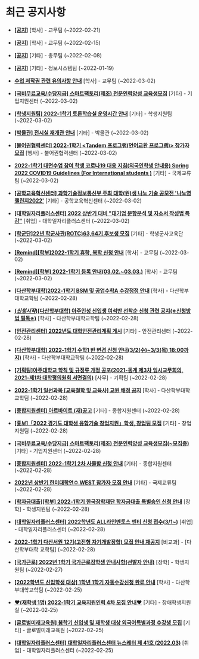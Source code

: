 # 최근 공지사항

* **[[공지]](http://ajou.ac.kr/kr/ajou/notice.do?mode=view&amp;articleNo=181060&amp;article.offset=0&amp;articleLimit=30)**
 [학사] - 교무팀 (~2022-02-21)

* **[[공지]](http://ajou.ac.kr/kr/ajou/notice.do?mode=view&amp;articleNo=180874&amp;article.offset=0&amp;articleLimit=30)**
 [학사] - 교무팀 (~2022-02-15)

* **[[공지]](http://ajou.ac.kr/kr/ajou/notice.do?mode=view&amp;articleNo=180493&amp;article.offset=0&amp;articleLimit=30)**
 [기타] - 총무팀 (~2022-02-08)

* **[[공지]](http://ajou.ac.kr/kr/ajou/notice.do?mode=view&amp;articleNo=179802&amp;article.offset=0&amp;articleLimit=30)**
 [기타] - 정보시스템팀 (~2022-01-19)

* **[수업 저작권 관련 유의사항 안내](http://ajou.ac.kr/kr/ajou/notice.do?mode=view&amp;articleNo=181464&amp;article.offset=0&amp;articleLimit=30)**
 [학사] - 교무팀 (~2022-03-02)

* **[[국비무료교육/수당지급] 스마트팩토리(제조) 전문인력양성 교육생모집](http://ajou.ac.kr/kr/ajou/notice.do?mode=view&amp;articleNo=181462&amp;article.offset=0&amp;articleLimit=30)**
 [기타] - 기업지원센터 (~2022-03-02)

* **[[학생지원팀] 2022-1학기 토론학습실 운영시간 안내](http://ajou.ac.kr/kr/ajou/notice.do?mode=view&amp;articleNo=181461&amp;article.offset=0&amp;articleLimit=30)**
 [기타] - 학생지원팀 (~2022-03-02)

* **[[박물관] 전시실 재개관 안내](http://ajou.ac.kr/kr/ajou/notice.do?mode=view&amp;articleNo=181457&amp;article.offset=0&amp;articleLimit=30)**
 [기타] - 박물관 (~2022-03-02)

* **[[불어권협력센터] 2022-1학기 &lt;Tandem 프로그램(언어교환 프로그램)&gt; 참가자 모집](http://ajou.ac.kr/kr/ajou/notice.do?mode=view&amp;articleNo=181451&amp;article.offset=0&amp;articleLimit=30)**
 [행사] - 불어권협력센터 (~2022-03-02)

* **[2022-1학기 대면수업 참여 학생 코로나19 대응 지침(외국인학생 안내용) Spring 2022 COVID19 Guidelines (For International students )](http://ajou.ac.kr/kr/ajou/notice.do?mode=view&amp;articleNo=181443&amp;article.offset=0&amp;articleLimit=30)**
 [기타] - 국제교류팀 (~2022-03-02)

* **[[공학교육혁신센터] 과학기술정보통신부 주최 대학(원)생 나노 기술 공모전 &#x27;나노영챌린지2022&#x27;](http://ajou.ac.kr/kr/ajou/notice.do?mode=view&amp;articleNo=181417&amp;article.offset=0&amp;articleLimit=30)**
 [기타] - 공학교육혁신센터 (~2022-03-02)

* **[[대학일자리플러스센터] 2022 상반기 대비 &quot;대기업 문항분석 및 자소서 작성법 특강&quot;](http://ajou.ac.kr/kr/ajou/notice.do?mode=view&amp;articleNo=181416&amp;article.offset=0&amp;articleLimit=30)**
 [취업] - 대학일자리플러스센터 (~2022-03-02)

* **[[학군단]22년 학군사관(ROTC)63,64기 후보생 모집](http://ajou.ac.kr/kr/ajou/notice.do?mode=view&amp;articleNo=181414&amp;article.offset=0&amp;articleLimit=30)**
 [기타] - 학생군사교육단 (~2022-03-02)

* **[[Remind][학부]2022-1학기 휴학, 복학 신청 안내](http://ajou.ac.kr/kr/ajou/notice.do?mode=view&amp;articleNo=181412&amp;article.offset=0&amp;articleLimit=30)**
 [학사] - 교무팀 (~2022-03-02)

* **[[Remind][학부] 2022-1학기 등록 안내(03.02.~03.03.)](http://ajou.ac.kr/kr/ajou/notice.do?mode=view&amp;articleNo=181411&amp;article.offset=0&amp;articleLimit=30)**
 [학사] - 교무팀 (~2022-03-02)

* **[[다산학부대학]2022-1학기 BSM 및 공업수학A 수강정정 안내](http://ajou.ac.kr/kr/ajou/notice.do?mode=view&amp;articleNo=181400&amp;article.offset=0&amp;articleLimit=30)**
 [학사] - 다산학부대학교학팀 (~2022-02-28)

* **[(*신청시작*)[다산학부대학] 아주인성 신입생 여석반 선착순 신청 관련 공지(※신청방법 필독※)](http://ajou.ac.kr/kr/ajou/notice.do?mode=view&amp;articleNo=181397&amp;article.offset=0&amp;articleLimit=30)**
 [학사] - 다산학부대학교학팀 (~2022-02-28)

* **[[안전관리센터] 2022년도 대학안전관리계획 게시](http://ajou.ac.kr/kr/ajou/notice.do?mode=view&amp;articleNo=181396&amp;article.offset=0&amp;articleLimit=30)**
 [기타] - 안전관리센터 (~2022-02-28)

* **[[다산학부대학] 2022-1학기 수학1 반 변경 신청 안내(3/2(수)~3/3(목) 18:00까지)](http://ajou.ac.kr/kr/ajou/notice.do?mode=view&amp;articleNo=181391&amp;article.offset=0&amp;articleLimit=30)**
 [학사] - 다산학부대학교학팀 (~2022-02-28)

* **[[기획팀]아주대학교 학칙 및 규정류 개정 공포(2021-동계 제3차 임시교무회의, 2021-제1차 대학평의원회 서면결의)](http://ajou.ac.kr/kr/ajou/notice.do?mode=view&amp;articleNo=181390&amp;article.offset=0&amp;articleLimit=30)**
 [사무] - 기획팀 (~2022-02-28)

* **[2022-1학기 일선과목 [교육철학 및 교육사] 교원 배정 공지](http://ajou.ac.kr/kr/ajou/notice.do?mode=view&amp;articleNo=181388&amp;article.offset=0&amp;articleLimit=30)**
 [학사] - 다산학부대학교학팀 (~2022-02-28)

* **[[종합지원센터] 아르바이트 (재)공고](http://ajou.ac.kr/kr/ajou/notice.do?mode=view&amp;articleNo=181383&amp;article.offset=0&amp;articleLimit=30)**
 [기타] - 종합지원센터 (~2022-02-28)

* **[[홍보]「2022 경기도 대학생 융합기술 창업지원」학생, 창업팀 모집](http://ajou.ac.kr/kr/ajou/notice.do?mode=view&amp;articleNo=181382&amp;article.offset=0&amp;articleLimit=30)**
 [기타] - 창업지원팀 (~2022-02-28)

* **[[국비무료교육/수당지급] 스마트팩토리(제조) 전문인력양성 교육생모집(~모집중)](http://ajou.ac.kr/kr/ajou/notice.do?mode=view&amp;articleNo=181379&amp;article.offset=0&amp;articleLimit=30)**
 [기타] - 기업지원센터 (~2022-02-28)

* **[[종합지원센터] 2022-1학기 2차 사물함 신청 안내](http://ajou.ac.kr/kr/ajou/notice.do?mode=view&amp;articleNo=181378&amp;article.offset=0&amp;articleLimit=30)**
 [기타] - 종합지원센터 (~2022-02-28)

* **[2022년 상반기 한미대학연수 WEST 참가자 모집 안내](http://ajou.ac.kr/kr/ajou/notice.do?mode=view&amp;articleNo=181374&amp;article.offset=0&amp;articleLimit=30)**
 [기타] - 국제교류팀 (~2022-02-28)

* **[[학자금대출][학부] 2022-1학기 한국장학재단 학자금대출 특별승인 신청 안내](http://ajou.ac.kr/kr/ajou/notice.do?mode=view&amp;articleNo=181358&amp;article.offset=0&amp;articleLimit=30)**
 [장학] - 학생지원팀 (~2022-02-28)

* **[[대학일자리플러스센터] 2022학년도 ALL라인멘토스 멘티 신청 접수(3/1~)](http://ajou.ac.kr/kr/ajou/notice.do?mode=view&amp;articleNo=181341&amp;article.offset=0&amp;articleLimit=30)**
 [취업] - 대학일자리플러스센터 (~2022-02-28)

* **[2022-1학기 다산서원 12기(고전형 자기개발장학) 모집 안내 재공지](http://ajou.ac.kr/kr/ajou/notice.do?mode=view&amp;articleNo=181324&amp;article.offset=0&amp;articleLimit=30)**
 [비교과] - [다산학부대학 교학팀] (~2022-02-28)

* **[[국가근로] 2022년 1학기 국가근로장학생 안내사항(선발자 안내)](http://ajou.ac.kr/kr/ajou/notice.do?mode=view&amp;articleNo=181316&amp;article.offset=0&amp;articleLimit=30)**
 [장학] - 학생지원팀 (~2022-02-27)

* **[[2022학년도 신입학생 대상] 1학년 1학기 자동수강신청 완료 안내](http://ajou.ac.kr/kr/ajou/notice.do?mode=view&amp;articleNo=181303&amp;article.offset=0&amp;articleLimit=30)**
 [학사] - 다산학부대학교학팀 (~2022-02-25)

* **[♥(재학생 1명) 2022-1학기 교육지원인력 4차 모집 안내♥](http://ajou.ac.kr/kr/ajou/notice.do?mode=view&amp;articleNo=181302&amp;article.offset=0&amp;articleLimit=30)**
 [기타] - 장애학생지원실 (~2022-02-25)

* **[[글로벌미래교육원] 봄학기 신입생 및 재학생 대상 외국어특별과정 수강생 모집](http://ajou.ac.kr/kr/ajou/notice.do?mode=view&amp;articleNo=181296&amp;article.offset=0&amp;articleLimit=30)**
 [기타] - 글로벌미래교육원 (~2022-02-25)

* **[[대학일자리플러스센터] 대학일자리플러스센터 뉴스레터 제 41호 (2022.03)](http://ajou.ac.kr/kr/ajou/notice.do?mode=view&amp;articleNo=181283&amp;article.offset=0&amp;articleLimit=30)**
 [취업] - 대학일자리플러스센터 (~2022-02-25)
